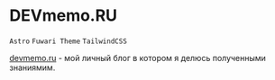 # DEVmemo.RU
`Astro` `Fuwari Theme` `TailwindCSS`

[devmemo.ru](https://devmemo.ru) - мой личный блог в котором я делюсь полученными знаниямим.